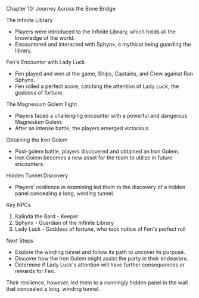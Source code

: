Chapter 10: Journey Across the Bone Bridge

 The Infinite Library
- Players were introduced to the Infinite Library, which holds all the knowledge of the world.
- Encountered and interacted with Sphynx, a mythical being guarding the library.

 Fen's Encounter with Lady Luck
- Fen played and won at the game, Ships, Captains, and Crew against Ran Sphynx.
- Fen rolled a perfect score, catching the attention of Lady Luck, the goddess of fortune.

 The Magnesium Golem Fight
- Players faced a challenging encounter with a powerful and dangerous Magnesium Golem.
- After an intense battle, the players emerged victorious.

 Obtaining the Iron Golem
- Post-golem battle, players discovered and obtained an Iron Golem.
- Iron Golem becomes a new asset for the team to utilize in future encounters.

 Hidden Tunnel Discovery
- Players' resilience in examining led them to the discovery of a hidden panel concealing a long, winding tunnel.

 Key NPCs
1. Kalinda the Bard - Keeper
2. Sphynx - Guardian of the Infinite Library
3. Lady Luck - Goddess of fortune, who took notice of Fen's perfect roll

 Next Steps
- Explore the winding tunnel and follow its path to uncover its purpose.
- Discover how the Iron Golem might assist the party in their endeavors.
- Determine if Lady Luck's attention will have further consequences or rewards for Fen.



Their resilience, however, led them to a cunningly hidden panel in the wall that concealed a long, winding tunnel.